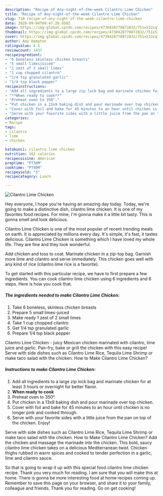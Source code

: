 ```yaml
---
description: "Recipe of Any-night-of-the-week Cilantro Lime Chicken"
title: "Recipe of Any-night-of-the-week Cilantro Lime Chicken"
slug: 710-recipe-of-any-night-of-the-week-cilantro-lime-chicken
date: 2020-09-04T09:47:20.650Z
image: https://img-global.cpcdn.com/recipes/4730428778872832/751x532cq70/cilantro-lime-chicken-recipe-main-photo.jpg
thumbnail: https://img-global.cpcdn.com/recipes/4730428778872832/751x532cq70/cilantro-lime-chicken-recipe-main-photo.jpg
cover: https://img-global.cpcdn.com/recipes/4730428778872832/751x532cq70/cilantro-lime-chicken-recipe-main-photo.jpg
author: Amy Hampton
ratingvalue: 4.5
reviewcount: 1437
recipeingredient:
- "6 boneless skinless chicken breasts"
- "5 small limesjuiced"
- "1 zest of 2 small limes"
- "1 cup chopped cilantro"
- "1/4 tsp granulated garlic"
- "1/4 tsp black pepper"
recipeinstructions:
- "Add all ingredients to a large zip lock bag and marinate chicken for at least 3 hours or overnight for better flavor."
- "**When ready to cook**"
- "Preheat oven to 350°."
- "Put chicken in a 13x9 baking dish and pour marinade over top chicken."
- "Cover with foil and bake for 45 minutes to an hour until chicken is no longer pink and cooked through."
- "Serve with your favorite sides with a little juice from the pan on top of the chicken. Enjoy!"
categories:
- Recipe
tags:
- cilantro
- lime
- chicken

katakunci: cilantro lime chicken 
nutrition: 162 calories
recipecuisine: American
preptime: "PT38M"
cooktime: "PT40M"
recipeyield: "3"
recipecategory: Lunch

---
```



![Cilantro Lime Chicken](https://img-global.cpcdn.com/recipes/4730428778872832/751x532cq70/cilantro-lime-chicken-recipe-main-photo.jpg)

Hey everyone, I hope you're having an amazing day today. Today, we're going to make a distinctive dish, cilantro lime chicken. It is one of my favorites food recipes. For mine, I'm gonna make it a little bit tasty. This is gonna smell and look delicious.

Cilantro Lime Chicken is one of the most popular of recent trending meals on earth. It is appreciated by millions every day. It's simple, it's fast, it tastes delicious. Cilantro Lime Chicken is something which I have loved my whole life. They are fine and they look wonderful.

Add chicken and toss to coat. Marinate chicken in a zip-top bag. Garnish more lime and cilantro and serve immediately. This chicken goes well with any kind of rice (cilantro lime rice is a favorite).


To get started with this particular recipe, we have to first prepare a few ingredients. You can cook cilantro lime chicken using 6 ingredients and 6 steps. Here is how you cook that.

<!--inarticleads1-->

##### The ingredients needed to make Cilantro Lime Chicken:

1. Take 6 boneless, skinless chicken breasts
1. Prepare 5 small limes-juiced
1. Make ready 1 zest of 2 small limes
1. Take 1 cup chopped cilantro
1. Get 1/4 tsp granulated garlic
1. Prepare 1/4 tsp black pepper


Cilantro Lime Chicken - juicy Mexican chicken marinated with cilantro, lime juice and garlic. Pan-fry, bake or grill the chicken with this easy recipe! Serve with side dishes such as Cilantro Lime Rice, Tequila Lime Shrimp or make taco salad with the chicken. How to Make Cilantro Lime Chicken? 

<!--inarticleads2-->

##### Instructions to make Cilantro Lime Chicken:

1. Add all ingredients to a large zip lock bag and marinate chicken for at least 3 hours or overnight for better flavor.
1. **When ready to cook**
1. Preheat oven to 350°.
1. Put chicken in a 13x9 baking dish and pour marinade over top chicken.
1. Cover with foil and bake for 45 minutes to an hour until chicken is no longer pink and cooked through.
1. Serve with your favorite sides with a little juice from the pan on top of the chicken. Enjoy!


Serve with side dishes such as Cilantro Lime Rice, Tequila Lime Shrimp or make taco salad with the chicken. How to Make Cilantro Lime Chicken? Add the chicken and massage the marinade into the chicken. This bold, saucy cilantro lime chicken takes on a delicious Mediterranean twist. Chicken thighs rubbed in warm spices and cooked to tender perfection in a garlic, lime and cilantro sauce. 

So that is going to wrap it up with this special food cilantro lime chicken recipe. Thank you very much for reading. I am sure that you will make this at home. There is gonna be more interesting food at home recipes coming up. Remember to save this page on your browser, and share it to your family, colleague and friends. Thank you for reading. Go on get cooking!
